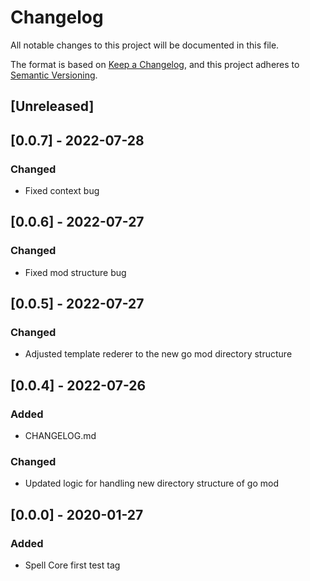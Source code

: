 # Changelog

All notable changes to this project will be documented in this file.

The format is based on [Keep a Changelog](https://keepachangelog.com/en/1.0.0/),
and this project adheres to [Semantic Versioning](https://semver.org/spec/v2.0.0.html).

## [Unreleased]

## [0.0.7] - 2022-07-28

### Changed
- Fixed context bug 

## [0.0.6] - 2022-07-27

### Changed
- Fixed mod structure bug

## [0.0.5] - 2022-07-27

### Changed
- Adjusted template rederer to the new go mod directory structure

## [0.0.4] - 2022-07-26

### Added
- CHANGELOG.md

### Changed
- Updated logic for handling new directory structure of go mod 

## [0.0.0] - 2020-01-27

### Added
-  Spell Core first test tag
